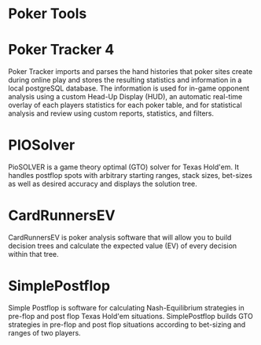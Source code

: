 # Poker Tools

# Poker Tracker 4
Poker Tracker imports and parses the hand histories that poker sites create during online play and stores the resulting statistics and information in a local postgreSQL database. The information is used for in-game opponent analysis using a custom Head-Up Display (HUD), an automatic real-time overlay of each players statistics for each poker table, and for statistical analysis and review using custom reports, statistics, and filters. 

# PIOSolver
PioSOLVER is a game theory optimal (GTO) solver for Texas Hold'em. It handles postflop spots with arbitrary starting ranges, stack sizes, bet-sizes as well as desired accuracy and displays the solution tree.

# CardRunnersEV
CardRunnersEV is poker analysis software that will allow you to build decision trees and calculate the expected value (EV) of every decision within that tree.

# SimplePostflop
Simple Postflop is software for calculating Nash-Equilibrium strategies in pre-flop and post flop Texas Hold'em situations. SimplePostflop builds GTO strategies in pre-flop and post flop situations according to bet-sizing and ranges of two players. 
